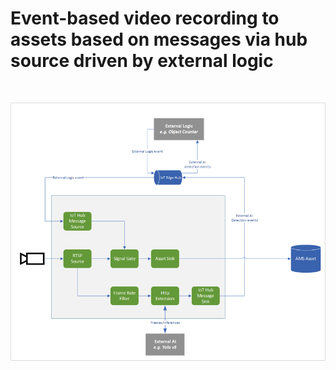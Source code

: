 # Event-based video recording to assets based on messages via hub source driven by external logic

<br>
<p align="center">
  <img src="./topology.png" title="Event-based video recording to AMS assets, driven by external logic"/>
</p>
<br>
